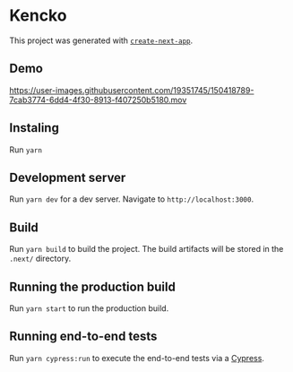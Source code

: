 # Kencko

This project was generated with [`create-next-app`](https://github.com/vercel/next.js/tree/canary/packages/create-next-app).

## Demo

https://user-images.githubusercontent.com/19351745/150418789-7cab3774-6dd4-4f30-8913-f407250b5180.mov

## Instaling

Run `yarn`

## Development server

Run `yarn dev` for a dev server. Navigate to `http://localhost:3000`.

## Build

Run `yarn build` to build the project. The build artifacts will be stored in the `.next/` directory.

## Running the production build

Run `yarn start` to run the production build.

## Running end-to-end tests

Run `yarn cypress:run` to execute the end-to-end tests via a [Cypress](https://www.cypress.io/).
